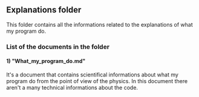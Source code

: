 ## Explanations folder
This folder contains all the informations related to the explanations of what my program do.

### List of the documents in the folder

#### 1) "What_my_program_do.md"
It's a document that contains scientifical informations about what my program do from the point of view of the physics. In this document there aren't a many technical informations about the code.
